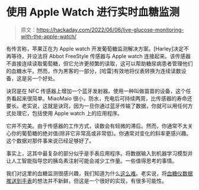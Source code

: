 # 使用 Apple Watch 进行实时血糖监测

> 原文：<https://hackaday.com/2022/06/06/live-glucose-monitoring-with-the-apple-watch/>

有传言称，苹果正在为 Apple watch 开发葡萄糖监测解决方案。[Harley]决定不再等待，并设法将 Abbot FreeStyle 传感器与 Apple watch 连接起来。该传感器不直接连续读取葡萄糖，但它允许更频繁的读取，这可以帮助糖尿病患者管理他们的血糖水平。然而，作为黑客的一部分，[哈雷]有效地将仪表转换为连续读数设备，这是另一个好处。

诀窍是在 NFC 传感器上增加一个蓝牙发射器。使用一种叫做苗苗的设备，这个任务看起来很简单。MiaoMaio 很小，防水，充电后可持续两周，比传感器的寿命还要长。老实说，这就是诀窍，因为一旦你通过蓝牙传输了数据，你就可以用任何方式处理它，包括使用 Apple watch 上的应用程序。

它并不完美。由于传感器的工作方式，读数会有轻微的滞后。然而，你通常不太关心你的葡萄糖的绝对值(除非它非常高或非常低)。你通常对变化的斜率更感兴趣。这个数据对那件事来说已经足够好了。

事实上，这其中最复杂的部分似乎是手表应用程序。将数据输入到机器学习模型并让人工智能指导您的胰岛素注射可能会减少工作量。一些值得思考的事情。

我们对这里的血糖监测很感兴趣，我们知道为什么[这么难](https://hackaday.com/2018/12/03/why-is-continuous-glucose-monitoring-so-hard/)。老实说，将[血糖仪数据推送到手表](https://hackaday.com/2013/05/27/blood-glucose-monitor-data-pushed-to-smart-watch/)的想法并不新鲜，但这是一个很好的实现，有很多可能性。